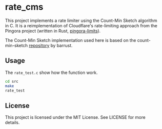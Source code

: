 # rate_cms

This project implements a rate limiter using the Count-Min Sketch algorithm in C. It is a reimplementation of Cloudflare's rate-limiting approach from the Pingora project (written in Rust, [pingora-limits](https://github.com/cloudflare/pingora/tree/main/pingora-limits)).

The Count-Min Sketch implementation used here is based on the count-min-sketch [repository](https://github.com/barrust/count-min-sketch) by barrust.

## Usage

The `rate_test.c` show how the function work.

```bash
cd src
make
rate_test
```

## License

This project is licensed under the MIT License. See LICENSE for more details.
